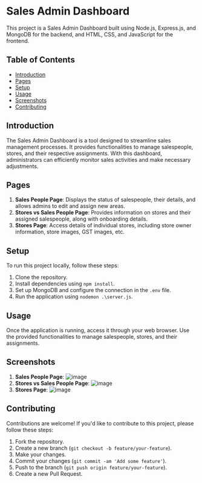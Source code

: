 # Sales Admin Dashboard

This project is a Sales Admin Dashboard built using Node.js, Express.js, and MongoDB for the backend, and HTML, CSS, and JavaScript for the frontend.

## Table of Contents
- [Introduction](#introduction)
- [Pages](#pages)
- [Setup](#setup)
- [Usage](#usage)
- [Screenshots](#screenshots)
- [Contributing](#contributing)


## Introduction

The Sales Admin Dashboard is a tool designed to streamline sales management processes. It provides functionalities to manage salespeople, stores, and their respective assignments. With this dashboard, administrators can efficiently monitor sales activities and make necessary adjustments.


## Pages

1. **Sales People Page**: Displays the status of salespeople, their details, and allows admins to edit and assign new areas.
2. **Stores vs Sales People Page**: Provides information on stores and their assigned salespeople, along with onboarding details.
3. **Stores Page**: Access details of individual stores, including store owner information, store images, GST images, etc.


## Setup

To run this project locally, follow these steps:

1. Clone the repository.
2. Install dependencies using `npm install`.
3. Set up MongoDB and configure the connection in the `.env` file.
4. Run the application using `nodemon .\server.js`.


## Usage

Once the application is running, access it through your web browser. Use the provided functionalities to manage salespeople, stores, and their assignments.

## Screenshots
1. **Sales People Page**:
![image](https://github.com/Hrishi2705/Admin-Dashboard/assets/134578117/52fa48a1-b03d-473c-aca1-9edd7a219f96)
2. **Stores vs Sales People Page**:
![image](https://github.com/Hrishi2705/Admin-Dashboard/assets/134578117/b9a7b985-9444-4d15-95ac-252a4d08f647)
3. **Stores Page**:
![image](https://github.com/Hrishi2705/Admin-Dashboard/assets/134578117/7d2008c5-1b96-474a-a369-92ddb66dac23)



## Contributing

Contributions are welcome! If you'd like to contribute to this project, please follow these steps:

1. Fork the repository.
2. Create a new branch (`git checkout -b feature/your-feature`).
3. Make your changes.
4. Commit your changes (`git commit -am 'Add some feature'`).
5. Push to the branch (`git push origin feature/your-feature`).
6. Create a new Pull Request.
